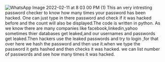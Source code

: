 ![WhatsApp Image 2022-02-11 at 8 03 00 PM (1)](https://user-images.githubusercontent.com/92636477/153611032-f4c867fe-81a2-4b27-9bb2-b069076a7143.jpeg)
This an very intresting password checker to know how many times your password has been hacked. One can just type in there password and check if it was hacked before and the count will also be displayed.The code is written in python.
As we know there are many companies like facebook,linkedin,yahoo sometimes thier databases get leaked,and our usernames and passwords get leaked.Then hackers use the leaked passwords and try to login ,for that over here we hash the password and then use it.when we type the password it gets hashed and then checks it was hacked.
we can list number of passwords and see how many times it was hacked.
